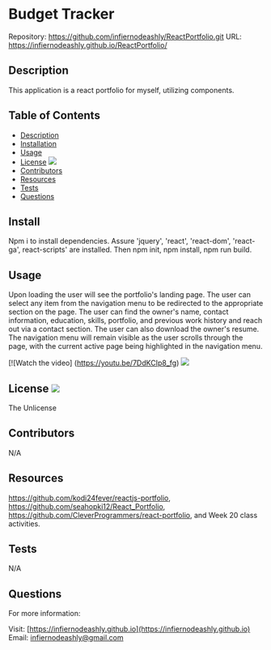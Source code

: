 # Budget Tracker

Repository: https://github.com/infiernodeashly/ReactPortfolio.git
URL: https://infiernodeashly.github.io/ReactPortfolio/

## Description

This application is a react portfolio for myself, utilizing components.

## Table of Contents

- [Description](#description)
- [Installation](#install)
- [Usage](#usage)
- [License](#license) <img src="http://img.shields.io/badge/license-MIT-blue">
- [Contributors](#contributors)
- [Resources](#resources)
- [Tests](#tests)
- [Questions](#questions)

## Install

Npm i to install dependencies. Assure 'jquery', 'react', 'react-dom', 'react-ga', react-scripts' are installed. Then npm init, npm install, npm run build.

## Usage

Upon loading the user will see the portfolio's landing page. The user can select any item from the navigation menu to be redirected to the appropriate section on the page. The user can find the owner's name, contact information, education, skills, portfolio, and previous work history and reach out via a contact section. The user can also download the owner's resume. The navigation menu will remain visible as the user scrolls through the page, with the current active page being highlighted in the navigation menu.

[![Watch the video] (https://youtu.be/7DdKCIp8_fg) ![](./public/images/ReactPortfolio.gif)

## License <img src="http://img.shields.io/badge/license-MIT-blue">

The Unlicense

## Contributors

N/A

## Resources

https://github.com/kodi24fever/reactjs-portfolio, https://github.com/seahopki12/React_Portfolio, https://github.com/CleverProgrammers/react-portfolio, and Week 20 class activities.

## Tests

N/A

## Questions

For more information:

Visit: [https://infiernodeashly.github.io](https://infiernodeashly.github.io)
Email: infiernodeashly@gmail.com
